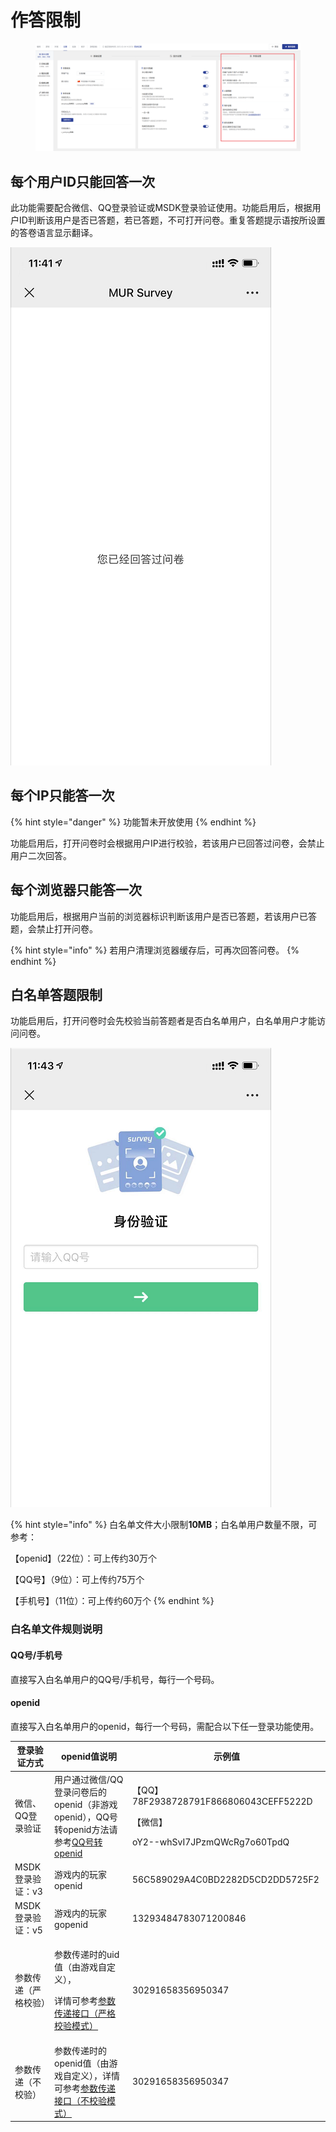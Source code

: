 # 作答限制

<figure><img src="../../../.gitbook/assets/image (12) (1) (1) (1).png" alt=""><figcaption></figcaption></figure>

## 每个用户ID只能回答一次

此功能需要配合微信、QQ登录验证或MSDK登录验证使用。功能启用后，根据用户ID判断该用户是否已答题，若已答题，不可打开问卷。重复答题提示语按所设置的答卷语言显示翻译。

![重复答题提示](<../../../.gitbook/assets/image (48).png>)

## 每个IP只能答一次

{% hint style="danger" %}
功能暂未开放使用
{% endhint %}

功能启用后，打开问卷时会根据用户IP进行校验，若该用户已回答过问卷，会禁止用户二次回答。

## 每个浏览器只能答一次

功能启用后，根据用户当前的浏览器标识判断该用户是否已答题，若该用户已答题，会禁止打开问卷。

{% hint style="info" %}
若用户清理浏览器缓存后，可再次回答问卷。
{% endhint %}

## 白名单答题限制

功能启用后，打开问卷时会先校验当前答题者是否白名单用户，白名单用户才能访问问卷。

![白名单身份验证](<../../../.gitbook/assets/image (372).png>)

{% hint style="info" %}
白名单文件大小限制**10MB**；白名单用户数量不限，可参考：

【openid】（22位）：可上传约30万个

【QQ号】（9位）：可上传约75万个

【手机号】（11位）：可上传约60万个
{% endhint %}

### 白名单文件规则说明

#### QQ号/手机号

直接写入白名单用户的QQ号/手机号，每行一个号码。

#### openid

直接写入白名单用户的openid，每行一个号码，需配合以下任一登录功能使用。

| 登录验证方式      | openid值说明                                                                                                                                                                                                                  | 示例值                                                                                       |
| ----------- | -------------------------------------------------------------------------------------------------------------------------------------------------------------------------------------------------------------------------- | ----------------------------------------------------------------------------------------- |
| 微信、QQ登录验证   | 用户通过微信/QQ登录问卷后的openid（非游戏openid），QQ号转openid方法请参考[QQ号转openid](https://imur.gitbook.io/help_center/chang-jian-wen-ti/uidopenid-zhuan-huan-qq-hao#fu-lu-openid-shi-shen-me-ying-yong-nei-yong-hu-shen-fen-de-wei-yi-biao-shi) | <p>【QQ】78F2938728791F866806043CEFF5222D</p><p>【微信】</p><p>oY2--whSvI7JPzmQWcRg7o60TpdQ</p> |
| MSDK登录验证：v3 | 游戏内的玩家openid                                                                                                                                                                                                               | 56C589029A4C0BD2282D5CD2DD5725F2                                                          |
| MSDK登录验证：v5 | 游戏内的玩家gopenid                                                                                                                                                                                                              | 13293484783071200846                                                                      |
| 参数传递（严格校验）  | <p>参数传递时的uid值（由游戏自定义），</p><p>详情可参考<a href="../../../api-wen-dang/fei-msdk-deng-lu-tai-chuan-di-jie-kou.md">参数传递接口（严格校验模式）</a></p>                                                                                          | 30291658356950347                                                                         |
| 参数传递（不校验）   | 参数传递时的openid值（由游戏自定义），详情可参考[参数传递接口（不校验模式）](../../../api-wen-dang/can-shu-chuan-di-jie-kou-bu-xiao-yan-mo-shi.md)                                                                                                           | 30291658356950347                                                                         |

